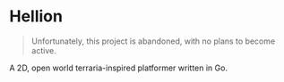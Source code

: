 # Hellion

> Unfortunately, this project is abandoned, with no plans to become active.

A 2D, open world terraria-inspired platformer written in Go.
